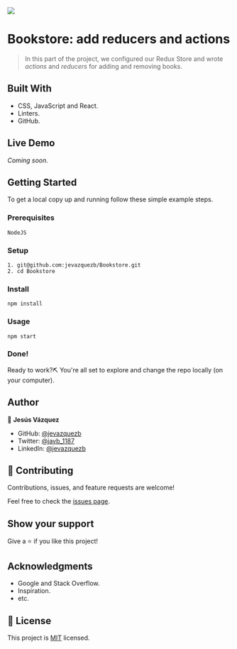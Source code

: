 ![](https://img.shields.io/badge/Microverse-blueviolet)

# Bookstore: add reducers and actions

> In this part of the project, we configured our Redux Store and wrote *actions* and *reducers* for adding and removing books.

## Built With

- CSS, JavaScript and React.
- Linters.
- GitHub.

## Live Demo

*Coming soon.*

## Getting Started

To get a local copy up and running follow these simple example steps.

### Prerequisites

    NodeJS

### Setup

    1. git@github.com:jevazquezb/Bookstore.git
    2. cd Bookstore

### Install

    npm install

### Usage

    npm start

### Done!

Ready to work?⛏️ You're all set to explore and change the repo locally (on your computer).

## Author

👤 **Jesús Vázquez**

- GitHub: [@jevazquezb](https://github.com/jevazquezb)
- Twitter: [@javb_1187](https://twitter.com/javb_1187)
- LinkedIn: [@jevazquezb](https://www.linkedin.com/in/jevazquezb)

## 🤝 Contributing

Contributions, issues, and feature requests are welcome!

Feel free to check the [issues page](https://github.com/jevazquezb/Bookstore/issues).

## Show your support

Give a ⭐️ if you like this project!

## Acknowledgments

- Google and Stack Overflow.
- Inspiration.
- etc.

## 📝 License

This project is [MIT](./MIT.md) licensed.
